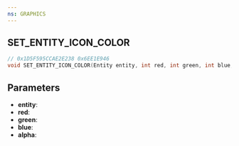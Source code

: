 ```yaml
---
ns: GRAPHICS
---
```

## SET_ENTITY_ICON_COLOR

```c
// 0x1D5F595CCAE2E238 0x6EE1E946
void SET_ENTITY_ICON_COLOR(Entity entity, int red, int green, int blue, int alpha);
```


## Parameters
* **entity**: 
* **red**: 
* **green**: 
* **blue**: 
* **alpha**: 

